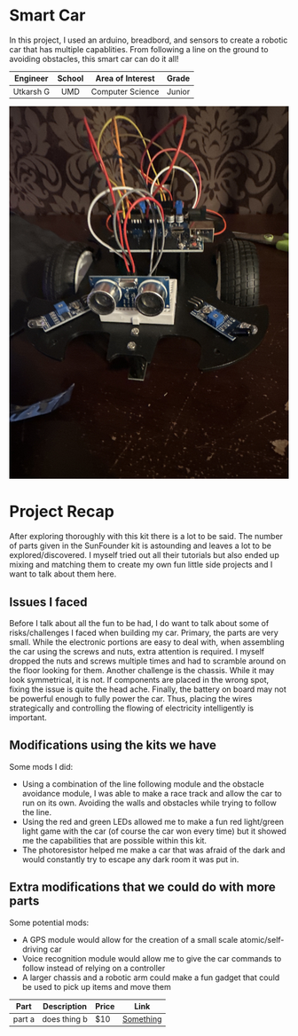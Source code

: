 # Smart Car
In this project, I used an arduino, breadbord, and sensors to create a robotic car that has multiple capablities. From following a line on the ground to avoiding obstacles, this smart car can do it all!

| **Engineer** | **School** | **Area of Interest** | **Grade** |
|:--:|:--:|:--:|:--:|
|Utkarsh G | UMD | Computer Science | Junior

![Headstone Image](IMG_4308.jpg)
  
# Project Recap
After exploring thoroughly with this kit there is a lot to be said. The number of parts given in the SunFounder kit is astounding and leaves a lot to be explored/discovered. I myself tried out all their tutorials but also ended up mixing and matching them to create my own fun little side projects and I want to talk about them here.

## Issues I faced
Before I talk about all the fun to be had, I do want to talk about some of risks/challenges I faced when building my car. Primary, the parts are very small. While the electronic portions are easy to deal with, when assembling the car using the screws and nuts, extra attention is required. I myself dropped the nuts and screws multiple times and had to scramble around on the floor looking for them. Another challenge is the chassis. While it may look symmetrical, it is not. If components are placed in the wrong spot, fixing the issue is quite the head ache. Finally, the battery on board may not be powerful enough to fully power the car. Thus, placing the wires strategically and controlling the flowing of electricity intelligently is important. 

## Modifications using the kits we have
Some mods I did: 
  - Using a combination of the line following module and the obstacle avoidance module, I was able to make a race track and allow the car to run on its own. Avoiding the walls and obstacles while trying to follow the line.
  - Using the red and green LEDs allowed me to make a fun red light/green light game with the car (of course the car won every time) but it showed me the capabilities that are possible within this kit. 
  - The photoresistor helped me make a car that was afraid of the dark and would constantly try to escape any dark room it was put in. 

## Extra modifications that we could do with more parts
Some potential mods: 
  - A GPS module would allow for the creation of a small scale atomic/self-driving car
  - Voice recognition module would allow me to give the car commands to follow instead of relying on a controller
  - A larger chassis and a robotic arm could make a fun gadget that could be used to pick up items and move them




| Part  | Description | Price | Link | 
| ------------- | ------------- |------------- | ------------- | 
| part a  | does thing b  | $10 | <a href="www.something.com"> Something </a> | 
